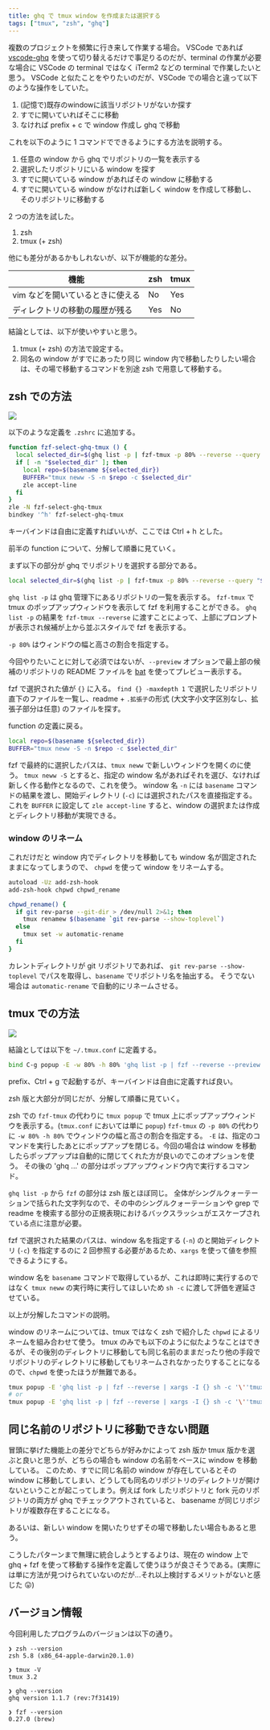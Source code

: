 ```yaml
---
title: ghq で tmux window を作成または選択する
tags: ["tmux", "zsh", "ghq"]
---
```

複数のプロジェクトを頻繁に行き来して作業する場合。
VSCode であれば [vscode-ghq](https://marketplace.visualstudio.com/items?itemName=marchrock.vscode-ghq) を使って切り替えるだけで事足りるのだが、terminal の作業が必要な場合に VSCode の terminal ではなく iTerm2 などの terminal で作業したいと思う。
VSCode と似たことをやりたいのだが、VSCode での場合と違って以下のような操作をしていた。

1. (記憶で)既存のwindowに該当リポジトリがないか探す
2. すでに開いていればそこに移動
3. なければ prefix + c で window 作成し ghq で移動

これを以下のように 1 コマンドでできるようにする方法を説明する。

1. 任意の window から ghq でリポジトリの一覧を表示する
2. 選択したリポジトリにいる window を探す
3. すでに開いている window があればその window に移動する
4. すでに開いている window がなければ新しく window を作成して移動し、そのリポジトリに移動する

<!--more-->

2 つの方法を試した。

1. zsh
2. tmux (+ zsh)

他にも差分があるかもしれないが、以下が機能的な差分。

| 機能 | zsh | tmux |
| --- | --- | --- |
| vim などを開いているときに使える | No | Yes |
| ディレクトリの移動の履歴が残る | Yes | No |

結論としては、以下が使いやすいと思う。

1. tmux (+ zsh) の方法で設定する。
2. 同名の window がすでにあったり同じ window 内で移動したりしたい場合は、その場で移動するコマンドを別途 zsh で用意して移動する。

## zsh での方法

<img src="/img/2021-08-create-or-select-tmux-window-with-ghq_1.webp" />

以下のような定義を `.zshrc` に追加する。

```bash
function fzf-select-ghq-tmux () {
  local selected_dir=$(ghq list -p | fzf-tmux -p 80% --reverse --query "$LBUFFER" --preview 'bat --color=always --style=plain $(find {} -maxdepth 1 | grep -i -e "readme\(.\.*\)\?")')
  if [ -n "$selected_dir" ]; then
    local repo=$(basename ${selected_dir})
    BUFFER="tmux neww -S -n $repo -c $selected_dir"
    zle accept-line
  fi
}
zle -N fzf-select-ghq-tmux
bindkey '^h' fzf-select-ghq-tmux
```

キーバインドは自由に定義すればいいが、ここでは Ctrl + h とした。

前半の function について、分解して順番に見ていく。

まず以下の部分が ghq でリポジトリを選択する部分である。

```bash
local selected_dir=$(ghq list -p | fzf-tmux -p 80% --reverse --query "$LBUFFER" --preview 'bat --color=always --style=plain $(find {} -maxdepth 1 | grep -i -e "readme\(.\.*\)\?")')
```

`ghq list -p` は ghq 管理下にあるリポジトリの一覧を表示する。
`fzf-tmux` で tmux のポップアップウィンドウを表示して fzf を利用することができる。
`ghq list -p` の結果を `fzf-tmux --reverse` に渡すことによって、上部にプロンプトが表示され候補が上から並ぶスタイルで fzf を表示する。

`-p 80%` はウィンドウの幅と高さの割合を指定する。

今回やりたいことに対して必須ではないが、`--preview` オプションで最上部の候補のリポジトリの README ファイルを [bat](https://github.com/sharkdp/bat) を使ってプレビュー表示する。

fzf で選択された値が `{}` に入る。
`find {} -maxdepth 1` で選択したリポジトリ直下のファイルを一覧し、readme + `.拡張子`の形式 (大文字小文字区別なし、拡張子部分は任意) のファイルを探す。

function の定義に戻る。

```bash
local repo=$(basename ${selected_dir})
BUFFER="tmux neww -S -n $repo -c $selected_dir"
```

fzf で最終的に選択したパスは、`tmux neww` で新しいウィンドウを開くのに使う。
`tmux neww -S` とすると、指定の window 名があればそれを選び、なければ新しく作る動作となるので、これを使う。
window 名 `-n` には `basename` コマンドの結果を渡し、開始ディレクトリ (`-c`) には選択されたパスを直接指定する。
これを `BUFFER` に設定して `zle accept-line` すると、window の選択または作成とディレクトリ移動が実現できる。

### window のリネーム

これだけだと window 内でディレクトリを移動しても window 名が固定されたままになってしまうので、 `chpwd` を使って window をリネームする。

```bash
autoload -Uz add-zsh-hook
add-zsh-hook chpwd chpwd_rename

chpwd_rename() {
  if git rev-parse --git-dir > /dev/null 2>&1; then
    tmux renamew $(basename `git rev-parse --show-toplevel`)
  else
    tmux set -w automatic-rename
  fi
}
```

カレントディレクトリが git リポジトリであれば、 `git rev-parse --show-toplevel` でパスを取得し、`basename` でリポジトリ名を抽出する。
そうでない場合は `automatic-rename` で自動的にリネームさせる。

## tmux での方法

<img src="/img/2021-08-create-or-select-tmux-window-with-ghq_2.webp" />

結論としては以下を `~/.tmux.conf` に定義する。

```bash
bind C-g popup -E -w 80% -h 80% 'ghq list -p | fzf --reverse --preview '\''bat --color=always --style=plain `find {} -maxdepth 1 | grep -i -e "readme\\(.\\.*\\)\\?"`'\'' | xargs -I {} sh -c '\''tmux neww -S -n `basename {}` -c {}'\'
```

prefix、Ctrl + g で起動するが、キーバインドは自由に定義すれば良い。

zsh 版と大部分が同じだが、分解して順番に見ていく。

zsh での `fzf-tmux` の代わりに `tmux popup` で tmux 上にポップアップウィンドウを表示する。(`tmux.conf` においては単に `popup`)
`fzf-tmux` の `-p 80%` の代わりに `-w 80% -h 80%` でウィンドウの幅と高さの割合を指定する。
`-E` は、指定のコマンドを実行したあとにポップアップを閉じる。今回の場合は window を移動したらポップアップは自動的に閉じてくれた方が良いのでこのオプションを使う。
その後の 'ghq ...' の部分はポップアップウィンドウ内で実行するコマンド。

`ghq list -p` から `fzf` の部分は zsh 版とほぼ同じ。
全体がシングルクォーテーションで括られた文字列なので、その中のシングルクォーテーションや grep で readme を検索する部分の正規表現におけるバックスラッシュがエスケープされている点に注意が必要。

fzf で選択された結果のパスは、window 名を指定する (`-n`) のと開始ディレクトリ (`-c`) を指定するのに 2 回参照する必要があるため、`xargs` を使って値を参照できるようにする。

window 名を `basename` コマンドで取得しているが、これは即時に実行するのではなく `tmux neww` の実行時に実行してほしいため `sh -c` に渡して評価を遅延させている。

以上が分解したコマンドの説明。

window のリネームについては、tmux ではなく zsh で紹介した `chpwd` によるリネームを組み合わせて使う。
tmux のみでも以下のように似たようなことはできるが、その後別のディレクトリに移動しても同じ名前のままだったり他の手段でリポジトリのディレクトリに移動してもリネームされなかったりすることになるので、`chpwd` を使ったほうが無難である。

```bash
tmux popup -E 'ghq list -p | fzf --reverse | xargs -I {} sh -c '\''tmux neww -S -n `basename {}` -c {} && tmux renamew `basename {}`'\'
# or
tmux popup -E 'ghq list -p | fzf --reverse | xargs -I {} sh -c '\''tmux neww -S -n `basename {}` -c {} \\; renamew `basename {}`'\'
```

## 同じ名前のリポジトリに移動できない問題

冒頭に挙げた機能上の差分でどちらが好みかによって zsh 版か tmux 版かを選ぶと良いと思うが、どちらの場合も window の名前をベースに window を移動している。
このため、すでに同じ名前の window が存在しているとその window に移動してしまい、どうしても同名のリポジトリのディレクトリが開けないということが起こってしまう。例えば fork したリポジトリと fork 元のリポジトリの両方が ghq でチェックアウトされていると、 basename が同じリポジトリが複数存在することになる。

あるいは、新しい window を開いたりせずその場で移動したい場合もあると思う。

こうしたパターンまで無理に統合しようとするよりは、現在の window 上で ghq + fzf を使って移動する操作を定義して使うほうが良さそうである。(実際には単に方法が見つけられていないのだが...それ以上検討するメリットがないと感じた :stuck_out_tongue:)

## バージョン情報

今回利用したプログラムのバージョンは以下の通り。

```
❯ zsh --version
zsh 5.8 (x86_64-apple-darwin20.1.0)

❯ tmux -V
tmux 3.2

❯ ghq --version
ghq version 1.1.7 (rev:7f31419)

❯ fzf --version
0.27.0 (brew)
```
